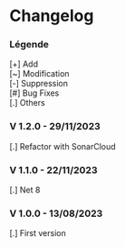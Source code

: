 # Changelog

### Légende 
[+] Add<br>
[\~] Modification<br>
[-] Suppression<br>
[#] Bug Fixes<br>
[.] Others

### V 1.2.0 - 29/11/2023
[.] Refactor with SonarCloud

### V 1.1.0 - 22/11/2023
[.] Net 8 

### V 1.0.0 - 13/08/2023
[.] First version